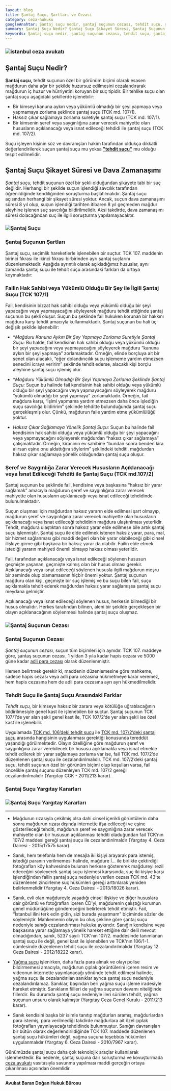 ```yaml
---
layout: blog
title: Şantaj Suçu, Şartları ve Cezası
category: ceza-hukuku
googleAnahtar: Şantaj suçu nedir, şantaj suçunun cezası, tehdit suçu, şantaj suçu yargıtay kararları, hukuk bürosu, ceza avukatı, ağır ceza avukatı, istanbul avukat, istanbul ceza avukatı
summary: Şantaj Suçu Nedir? Şantaj Suçu Şikayet Süresi, Şantaj Suçunun Şartları, Şantaj Suçu Dava Zamanaşımı, Tehdit Suçu ile Şantaj Suçu Arasındaki Farklar, Şantaj Suçunun Cezası, Şantaj Suçu Yargıtay Kararları ve Ceza Avukatı
keywords: Şantaj suçu nedir, şantaj suçunun cezası, tehdit suçu, şantaj suçu yargıtay kararları, hukuk bürosu, ceza avukatı, ağır ceza avukatı, istanbul avukat, istanbul ceza avukatı, bahçelievler avukat, 
---
```


### ![istanbul ceza avukatı](https://camo.githubusercontent.com/f24abcba8f58bb01aef0b92787e06b188fde43a5/687474703a2f2f692e68697a6c69726573696d2e636f6d2f704244455a6e2e6a7067 "Ceza Avukatı")



## Şantaj Suçu Nedir?

**Şantaj suçu,** tehdit suçunun özel bir görünüm biçimi olarak esasen mağdurun daha ağır bir şekilde huzursuz edilmesini cezalandırarak mağdurun iç huzur ve hürriyetini koruyan bir suç tipidir. Bir tehlike suçu olan şantaj suçu aşağıdaki şekillerde işlenebilir:

*	Bir kimseyi kanuna aykırı veya yükümlü olmadığı bir şeyi yapmaya veya yapmamaya zorlama şeklinde şantaj suçu (TCK md. 107/1).
* Haksız çıkar sağlamaya zorlama suretiyle şantaj suçu (TCK md. 107/1).
*	Bir kimsenin şeref veya saygınlığına zarar verecek mahiyette olan hususların açıklanacağı veya isnat edileceği tehdidi ile şantaj suçu (TCK md. 107/2). 

Suçu işleyen kişinin söz ve davranışları hakim tarafından oldukça dikkatli değerlendirilerek suçun şantaj suçu mu yoksa [**"tehdit suçu"**](https://barandogan.av.tr/blog/ceza-hukuku/tehdit-sucu-sartlari-cezasi.html)  mu olduğu tespit edilmelidir. 

## Şantaj Suçu Şikayet Süresi ve Dava Zamanaşımı

*Şantaj suçu,* tehdit suçunun özel bir şekli olduğundan şikayete tabi bir suç değildir. Herhangi bir şekilde suçun işlendiği savcılık tarafından öğrenildiğinde kendiliğinden soruşturma başlatılmalıdır.  Şantaj suçu açısından herhangi bir şikayet süresi yoktur. Ancak, suçun dava zamanaşımı süresi 8 yıl olup, suçun işlendiği tarihten itibaren 8 yıl geçmeden mağdur aleyhine işlenen suç savcılığa bildirilmelidir. Aksi takdirde, dava zamanaşımı süresi dolacağından suç ile ilgili soruşturma yapılamayacaktır.

### ![Şantaj Suçu](https://camo.githubusercontent.com/6f038d54750a2e75324d5a89abbd1f91c08eb39e/687474703a2f2f692e68697a6c69726573696d2e636f6d2f6a33336d71722e6a7067 "Şantaj Suçu Nedir")

### Şantaj Suçunun Şartları

Şantaj suçu, seçimlik hareketlerle işlenebilen bir suçtur. TCK 107. maddenin birinci fıkrası ile ikinci fıkrası birbirinden ayrı şantaj suçlarını düzenlemektedir. Aşağıda ayrıntılı olarak açıkladığımız hususlar, aynı zamanda şantaj suçu ile tehdit suçu arasındaki farkları da ortaya koymaktadır: 

### Failin Hak Sahibi veya Yükümlü Olduğu Bir Şey ile İlgili Şantaj Suçu (TCK 107/1)

Fail, kendisinin bizzat hak sahibi olduğu veya yükümlü olduğu bir şeyi yapacağını veya yapmayacağını söyleyerek mağduru tehdit ettiğinde şantaj suçunun bu şekli oluşur.  Suçun bu şeklinde fail hukuken korunan bir hakkını mağdura karşı tehdit amacıyla kullanmaktadır. Şantaj suçunun bu hali üç değişik şekilde işlenebilir:

  -	**Mağduru Kanuna Aykırı Bir Şey Yapmaya Zorlama Suretiyle Şantaj Suçu:* Bu halde, fail kendisinin hak sahibi olduğu veya yükümlü olduğu bir şeyi yapacağını veya yapmayacağını söyleyerek mağduru “kanuna aykırı bir şeyi yapmaya” zorlamaktadır.  Örneğin, elinde borçluya ait bir senet olan alacaklı, “eğer dolandırıcılık suçu işlememe yardım etmezsen senedini icraya veririm” şeklinde tehdit ederse, alacaklı kişi borçlu aleyhine şantaj suçu işlemiş olur.		              

  -	**Mağduru Yükümlü Olmadığı Bir Şeyi Yapmaya Zorlama Şeklinde Şantaj Suçu:* Suçun bu halinde fail kendisinin hak sahibi olduğu veya yükümlü olduğu bir şeyi yapacağını veya yapmayacağını söyleyerek mağduru “yükümlü olmadığı bir şeyi yapmaya” zorlamaktadır. Örneğin, fail mağdura karşı, “İşimi yapmama yardım etmezsen daha önce işlediğin suçu savcılığa bildiririm” şeklinde tehditte bulunduğunda şantaj suçu gerçekleşmiş olur.  Çünkü, mağdurun faile yardım etme yükümlülüğü yoktur. 	

  -	*Haksız Çıkar Sağlamaya Yönelik Şantaj Suçu:* Suçun bu halinde fail kendisinin hak sahibi olduğu veya yükümlü olduğu bir şeyi yapacağını veya yapmayacağını söyleyerek mağdurdan “haksız çıkar sağlamaya” çalışmaktadır. Örneğin, kiracının ev sahibine “bundan sonra benden kira alırsan eşine onu aldattığını söylerim” şeklindeki tehditi, mağdurdan haksız çıkar sağlamaya yönelik olduğundan şantaj suçu oluşur.

### Şeref ve Saygınlığa Zarar Verecek Hususların Açıklanacağı veya İsnat Edileceği Tehditi ile Şantaj Suçu (TCK md.107/2)

Şantaj suçunun bu şeklinde fail, kendisine veya başkasına “haksız bir yarar sağlamak” amacıyla mağdurun şeref ve saygınlığına zarar verecek mahiyette olan hususların açıklanacağı veya isnat edileceği tehdidinde bulunulmaktadır.

Suçun oluşması için mağdurdan haksız yararın elde edilmesi şart olmayıp, mağdurun şeref ve saygınlığına zarar verecek mahiyette olan hususların açıklanacağı veya isnat edileceği tehdidinin mağdura ulaştırılması yeterlidir. Tehdit, mağdura ulaştıktan sonra haksız yarar elde edilmese bile artık şantaj suçu işlenmiştir. Şantaj suçu ile elde edilmek istenen haksız yarar, para, mal, bir hizmet sağlanması gibi maddi değeri olan bir yarar olabileceği gibi cinsel ilişkiye girme gibi başkaca bir haksız yarar da olabilir. Failin elde etmek istediği yararın mahiyeti önemli olmayıp haksız olması yeterlidir.

Fail, tarafından açıklanacağı veya isnat edileceği söylenen hususun geçmişte yaşanan, geçmişte kalmış olan bir husus olması gerekir. Açıklanacağı veya isnat edileceği söylenen hususla ilgili mağdurun meşru bir zeminde olup olamamasının hiçbir önemi yoktur. Şantaj suçunun mağduru olan kişi, geçmişte bir suç işlemiş ve bu suçu bilen fail, suçu açıklamakla tehdit ederek mağdurdan haksız yarar sağlamışsa şantaj suçu meydana gelmiştir. 

Açıklanacağı veya isnat edileceği söylenen husus, herkesin bilmediği bir husus olmalıdır. Herkes tarafından bilinen, aleni bir şekilde gerçekleşen bir olayın açıklanacağının söylenmesi halinde şantaj suçu oluşmaz. 

### ![Şantaj Suçunun Cezası](https://camo.githubusercontent.com/a77294eb0e457ebb54472f5c65968eb969ec5508/687474703a2f2f692e68697a6c69726573696d2e636f6d2f4538386b4e7a2e6a7067 "Şantaj Suçunun Cezası")

### Şantaj Suçunun Cezası 

*Şantaj suçunun cezası,* suçun tüm biçimleri için aynıdır. TCK 107. maddeye göre, şantaş suçunun cezası, 1 yıldan 3 yıla kadar hapis cezası ve 5000 güne kadar [adli para cezası](https://barandogan.av.tr/blog/ceza-hukuku/adli-para-cezasi.html) olarak düzenlenmiştir.

Hemen belirtmek gerekir ki, maddenin düzenlemesine göre mahkeme, sadece hapis cezası veya adli para cezasına hükmetmeye karar veremez, hem hapis cezasına hem de adli para cezasına ayrı ayrı hükmedilmelidir.

### Tehdit Suçu ile Şantaj Suçu Arasındaki Farklar

*Tehdit suçu,* bir kimseye haksız bir zarara veya kötülüğe uğratılacağının bildirilmesiyle genel kast ile işlenebilen bir suçtur. Şantaj suçunun TCK 107/1’de yer alan şekli genel kast ile, TCK 107/2’de yer alan şekli ise özel kast ile işlenebilir.

Uygulamada [TCK md. 106’deki tehdit suçu](http://www.turkhukuksitesi.com/mevzuat.php?mid=3937) ile  [TCK md. 107/2’deki şantaj suçu](http://www.turkhukuksitesi.com/mevzuat.php?mid=3938) arasında hangisinin uygulanması gerektiği konusunda tereddüt yaşandığı görülmektedir. Olayın özelliğine göre mağdurun şeref ve saygınlığına zarar verebilecek bir hususu açıklamakla veya isnat etmekle tehdit edilerek  bir yarar sağlamaya zorlama var ise, fail TCK md. 107/2’de düzenlenen şantaj suçu ile cezalandırılmalıdır. TCK md. 107/2’deki şantaj suçu, tehdit suçunun özel bir görünüm biçimi olup koşulları varsa, fail öncelikle şantaj suçunu düzenleyen TCK md. 107/2 gereği cezalandırılmalıdır (Yargıtay CGK - 2011/213 karar).

### Şantaj Suçu Yargıtay Kararları

### ![Şantaj Suçu Yargıtay Kararları](https://camo.githubusercontent.com/2bc8da8b8d1ebe39ca79a8a70d005204bc4900a7/687474703a2f2f692e68697a6c69726573696d2e636f6d2f34627a584f712e6a7067 "Şantaj Suçu Yargıtay Kararları")
---

-	Mağdurun rızasıyla  çekilmiş olsa dahi cinsel içerikli görüntülerin daha sonra mağdurun rızası dışında internette ifşa edileceği ve eşine gösterileceği tehditi, mağdurun şeref ve saygınlığına zarar verecek mahiyette olan bir hususun açıklanması tehditi oladuğundan fail TCK’nın 107/2 maddesi gereği şantaj suçu ile cezalandırılmaldır (Yargıtay 4. Ceza Dairesi - 2015/17575 karar).			

-	Sanık, hem telefonla hem de mesajla iki kişiyi arayarak para istemiş, istediği paranın verilmemesi halinde, mağdure İ… ile birlikte çektirdiği fotoğrafları köy kahvesinde bulunan herkese göstererek mağdureyi rezil edeceğini söyleyerek şantaj suçu işlemesi karşısında, suç iki kişiye karşı işlendiğinden failin şantaj suçu nedeniyle verilen cezası TCK md. 43’te düzenlenen zincirleme suç hükümleri gereği arttırılarak yeniden belirlenmelidir (Yargıtay 4. Ceza Dairesi - 2013/18026 karar).		

-	Sanık, evli olan mağdureyle yaşadığı cinsel ilişkiye ve diğer hususlara dair görüntü ve fotoğrafları içeren CD'yi, mağdurenin çalıştığı kurumun genel müdürlüğüne göndereceğini belirterek tehdit etmiştir. Fail, “İstanbul ilini terk edin gidin, sizi burada yaşatmam" biçiminde sözler de söylemiştir. Mahkemenin olayın bu oluş şekline göre şantaj suçu nedeniyle sanığı cezalandırması hukuka aykırıdır. Sanığın kendisine veya başkasına yarar sağlamaya yönelik hareket ettiğine dair delil mevcut olmadığından, sanık, 5237 sayılı TCK'nın 107/2. maddesinde tanımlanan şantaj suçu ile değil, genel kast ile işlenebilen ve TCK'nın 106/1-1. cümlesinde düzenlenen tehdit suçu ile cezalandırılmalıdır (Yargıtay 12. Ceza Dairesi - 2012/18222 karar).	

-	[Yağma suçu](https://barandogan.av.tr/blog/ceza-hukuku/yagma-sucu-gasp-sucu.html) işlenirken, daha fazla para almak ve olayı polise bildirmemesi amacıyla, mağdurun çıplak görüntülerini içeren resim ve videonun internette yayınlanacağı yönünde tehdit edilmesi halinde, yağma suçu ile cezalandırılan sanıklar ayrıca şantaj suçu nedeniyle cezalandırılamaz. Sanıklar, başından beri yağma suçu işleme iradesiyle hareket etmiştir. Sanıkların fiilleri de yağma suçunun devamı niteliğinde fillerdir. Bu durumda şantaj suçu nedeniyle ileri sürülen tehdit, yağma suçunun unsuru olarak kalmıştır (Yargıtay Ceza Genel Kurulu - 2011/213 karar).		

-	Sanık kendisini başka bir isimle tanıtıp mağdurları aramış, mağdurlardan para istemiş, para verilmediği takdirde mağdurlara ait özel çıplak fotoğrafları yayınlayacağı tehdidinde bulunmuştur. Sanığın davranışları bir bütün olarak değerlendirildiğinde TCK 107. maddede düzenlenen şantaj suçu hükümleri değil, yağma suçuna teşebbüs hükümleri uygulanmalıdır (Yargıtay 6. Ceza Dairesi - 2010/7967 karar).				 

Günümüzde şantaj suçu daha çok teknolojik araçlar kullanılarak işlenmektedir. Bu nedenle, şantaj suçuna dair soruşturma ve kovuşturmada  [ceza avukatı](https://barandogan.av.tr/blog/ceza-hukuku/ceza-avukatinin-islevi.html) vasıtasıyla savunma yapılması maddi gerçeğin ortaya çıkarılması açısından önemlidir.


______________________________________________________________________________________________________________________________________

**Avukat Baran Doğan Hukuk Bürosu**





